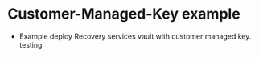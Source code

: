 # Customer-Managed-Key example  

* Example deploy Recovery services vault with customer managed key. testing
